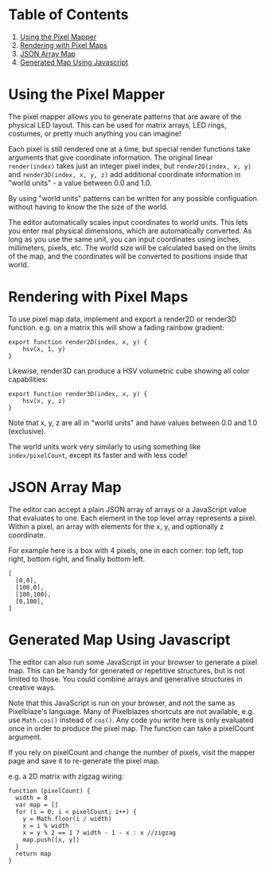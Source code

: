 # Table of Contents

1. [Using the Pixel Mapper](#toc_1)
2. [Rendering with Pixel Maps](#toc_2)
3. [JSON Array Map](#toc_3)
4. [Generated Map Using Javascript](#toc_4)

# Using the Pixel Mapper

The pixel mapper allows you to generate patterns that are aware of the physical LED layout. This can be used for matrix arrays, LED rings, costumes, or pretty much anything you can imagine!

Each pixel is still rendered one at a time, but special render functions take arguments that give coordinate information. The original linear `render(index)` takes just an integer pixel index, but `render2D(index, x, y)` and `render3D(index, x, y, z)` add additional coordinate information in "world units" - a value between 0.0 and 1.0. 

By using "world units" patterns can be written for any possible configuation without having to know the the size of the world.

The editor automatically scales input coordinates to world units. This lets you enter real physical dimensions, which are automatically converted. As long as you use the same unit, you can input coordinates using inches, millimeters, pixels, etc. The world size will be calculated based on the limits of the map, and the coordinates will be converted to positions inside that world.

# Rendering with Pixel Maps 

To use pixel map data, implement and export a render2D or render3D function. e.g. on a matrix this will show a fading rainbow gradient:

```
export function render2D(index, x, y) {
	hsv(x, 1, y)
}
```

Likewise, render3D can produce a HSV volumetric cube showing all color capabilities:

```
export function render3D(index, x, y) {
	hsv(x, y, z)
}
```

Note that x, y, z are all in "world units" and have values between 0.0 and 1.0 (exclusive).

The world units work very similarly to using something like `index/pixelCount`, except its faster and with less code!

# JSON Array Map

The editor can accept a plain JSON array of arrays or a JavaScript value that evaluates to one. Each element in the top level array represents a pixel. Within a pixel, an array with elements for the x, y, and optionally z coordinate.

For example here is a box with 4 pixels, one in each corner: top left, top right, bottom right, and finally bottom left. 

```
[
  [0,0],
  [100,0],
  [100,100],
  [0,100],
]
```

# Generated Map Using Javascript

The editor can also run some JavaScript in your browser to generate a pixel map. This can be handy for generated or repetitive structures, but is not limited to those. You could combine arrays and generative structures in creative ways.

Note that this JavaScript is run on your browser, and not the same as Pixelblaze's language. Many of Pixelblazes shortcuts are not available, e.g. use `Math.cos()` instead of `cos()`. Any code you write here is only evaluated once in order to produce the pixel map. The function can take a pixelCount argument.

If you rely on pixelCount and change the number of pixels, visit the mapper page and save it to re-generate the pixel map.

e.g. a 2D matrix with zigzag wiring:

```
function (pixelCount) {
  width = 8
  var map = []
  for (i = 0; i < pixelCount; i++) {
    y = Math.floor(i / width)
    x = i % width
    x = y % 2 == 1 ? width - 1 - x : x //zigzag
    map.push([x, y])
  }
  return map
}
```

